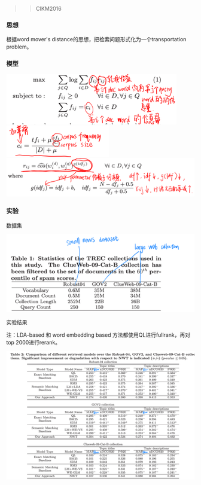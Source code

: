 > > CIKM2016



### 思想

根据word mover's distance的思想，把检索问题形式化为一个transportation problem。

### 模型

<img src="../../images/image-20200910154351962.png" alt="image-20200910154351962" style="zoom:50%;" />

<img src="../../images/image-20200910154407709.png" alt="image-20200910154407709" style="zoom:50%;" />

<img src="../../images/image-20200910154503074.png" alt="image-20200910154503074" style="zoom:50%;" />

### 实验

数据集

<img src="../../images/image-20200910154545331.png" alt="image-20200910154545331" style="zoom:50%;" />

实验结果

注：LDA-based 和 word embedding based 方法都使用QL进行fullrank，再对top 2000进行rerank。

![image-20200910154631964](../../images/image-20200910154631964.png)













